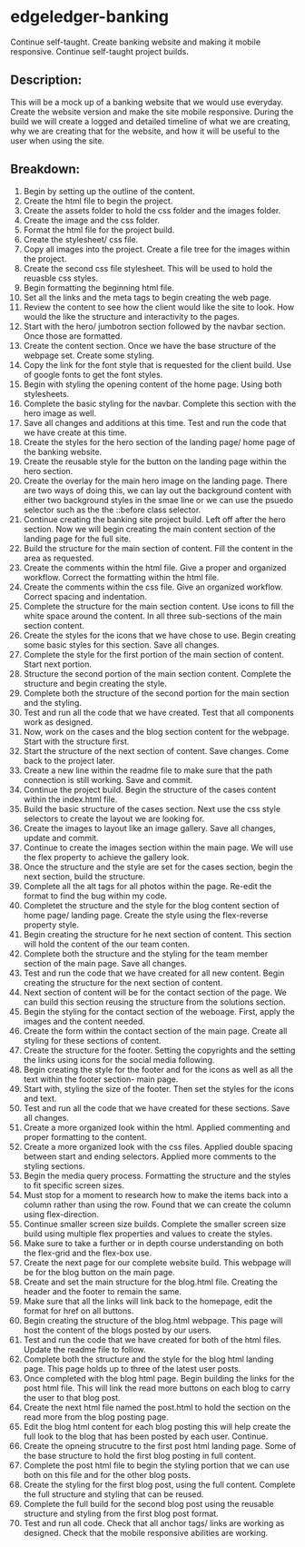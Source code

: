 # edgeledger-banking
Continue self-taught. Create banking website and making it mobile responsive. Continue self-taught project builds.


## Description: 
This will be a mock up of a banking website that we would use everyday. Create the website version and make the site mobile responsive. During the build we will create a logged and detailed timeline of what we are creating, why we are creating that for the website, and how it will be useful to the user when using the site. 

## Breakdown:
1. Begin by setting up the outline of the content. 
2. Create the html file to begin the project. 
3. Create the assets folder to hold the css folder and the images folder.
4. Create the image and the css folder.
5. Format the html file for the project build.
6. Create the stylesheet/ css file.
7. Copy all images into the project. Create a file tree for the images within the project.
8. Create the second css file stylesheet. This will be used to hold the reuasble css styles.
9. Begin formatting the beginning html file.
10. Set all the links and the meta tags to begin creating the web page. 
11. Review the content to see how the client would like the site to look. How would the like the structure and interactivity to the pages.
12. Start with the hero/ jumbotron section followed by the navbar section. Once those are formatted. 
13. Create the content section. Once we have the base structure of the webpage set. Create some styling.
14. Copy the link for the font style that is requested for the client build. Use of google fonts to get the font styles.
15. Begin with styling the opening content of the home page. Using both stylesheets. 
16. Complete the basic styling for the navbar. Complete this section with the hero image as well.
17. Save all changes and additions at this time. Test and run the code that we have create at this time.
18. Create the styles for the hero section of the landing page/ home page of the banking website.
19. Create the reusable style for the button on the landing page within the hero section.
20. Create the overlay for the main hero image on the landing page. There are two ways of doing this, we can lay out the background content with either two background styles in the smae line or we can use the psuedo selector such as the the ::before class selector. 
21. Continue creating the banking site project build. Left off after the hero section. Now we will begin creating the main content section of the landing page for the full site.
22. Build the structure for the main section of content. Fill the content in the area as requested.
23. Create the comments within the html file. Give a proper and organized workflow. Correct the formatting within the html file.
24. Create the comments within the css file. Give an organized workflow. Correct spacing and indentation.
25. Complete the structure for the main section content. Use icons to fill the white space around the content. In all three sub-sections of the main section content.
26. Create the styles for the icons that we have chose to use. Begin creating some basic styles for this section. Save all changes.
27. Complete the style for the first portion of the main section of content. Start next portion.
28. Structure the second portion of the main section content. Complete the structure and begin creating the style.
29. Complete both the structure of the second portion for the main section and the styling. 
30. Test and run all the code that we have created. Test that all components work as designed.
31. Now, work on the cases and the blog section content for the webpage. Start with the structure first.
32. Start the structure of the next section of content. Save changes. Come back to the project later.
33. Create a new line within the readme file to make sure that the path connection is still working. Save and commit.
34. Continue the project build. Begin the structure of the cases content within the index.html file. 
35. Build the basic structure of the cases section. Next use the css style selectors to create the layout we are looking for. 
36. Create the images to layout like an image gallery. Save all changes, update and commit.
37. Continue to create the images section within the main page. We will use the flex property to achieve the gallery look.
38. Once the structure and the style are set for the cases section, begin the next section, build the structure.
39. Complete all the alt tags for all photos within the page. Re-edit the format to find the bug within my code.
40. Completet the structure and the style for the blog content section of home page/ landing page. Create the style using the flex-reverse property style.
41. Begin creating the structure for he next section of content. This section will hold the content of the our team conten.
42. Complete both the structure and the styling for the team member section of the main page. Save all changes.
43. Test and run the code that we have created for all new content. Begin creating the structure for the next section of content. 
44. Next section of content will be for the contact section of the page. We can build this section reusing the structure from the solutions section.
45. Begin the styling for the contact section of the weboage. First, apply the images and the content needed.
46. Create the form within the contact section of the main page. Create all styling for these sections of content.
47. Create the structure for the footer. Setting the copyrights and the setting the links using icons for the social media following.
48. Begin creating  the style for the footer and for the icons as well as all the text within the footer section- main page.
49. Start with, styling the size of the footer. Then set the styles for the icons and text.
50. Test and run all the code that we have created for these sections. Save all changes.
51. Create a more organized look within the html. Applied commenting and proper formatting to the content. 
52. Create a more organized look with the css files. Applied double spacing between start and ending selectors. Applied more comments to the styling sections.
53. Begin the media query process. Formatting the structure and the styles to fit specific screen sizes.
54. Must stop for a moment to research how to make the items back into a column rather than using the row. Found that we can create the column using flex-direction.
55. Continue smaller screen size builds. Complete the smaller screen size build using multiple flex properties and values to create the styles.
56. Make sure to take a further or in depth course understanding on both the flex-grid and the flex-box use. 
57. Create the next page for our complete website build. This webpage will be for the blog button on the main page. 
58. Create and set the main structure for the blog.html file. Creating the header and the footer to remain the same. 
59. Make sure that all the links will link back to the homepage, edit the format for href on all buttons.
60. Begin creating the structure of the blog.html webpage. This page will host the content of the blogs posted by our users.
61. Test and run the code that we have created for both of the html files. Update the readme file to follow.
62. Complete both the structure and the style for the blog html landing page. This page holds up to three of the latest user posts.
63. Once completed with the blog html page. Begin building the links for the post html file. This will link the read more buttons on each blog to carry the user to that blog post.
64. Create the next html file named the post.html to hold the section on the read more from the blog posting page.
65. Edit the blog html content for each blog posting this will help create the full look to the blog that has been posted by each user. Continue.
66. Create the opneing strucutre to the first post html landing page. Some of the base structure to hold the first blog posting in full content.
67. Complete the post html file to begin the styling portion that we can use both on this file and for the other blog posts.
68. Create the styling for the first blog post, using the full content. Complete the full structure and styling that can be reused.
69. Complete the full build for the second blog post using the reusable structure and styling from the first blog post format.
70. Test and run all code. Check that all anchor tags/ links are working as designed. Check that the mobile responsive abilities are working.

